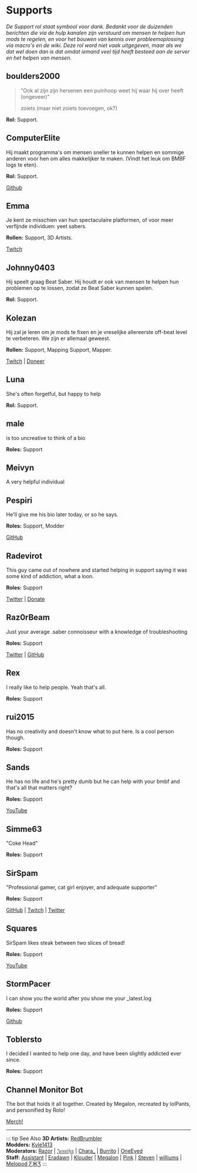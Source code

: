 # Supports
_De Support rol staat symbool voor dank. Bedankt voor de duizenden berichten die via de hulp kanalen zijn verstuurd om mensen te helpen hun mods te regelen, en voor het bouwen van kennis over probleemoplossing via macro's en de wiki. Deze rol word niet vaak uitgegeven, maar als we dat wel doen dan is dat omdat iemand veel tijd heeft besteed aan de server en het helpen van mensen._

## boulders2000
> "Ook al zijn zijn hersenen een puinhoop weet hij waar hij over heeft (ongeveer)"
> 
> zoiets (maar niet zoiets toevoegen, ok?)

**Rol:** Support.

## ComputerElite
Hij maakt programma's om mensen sneller te kunnen helpen en sommige anderen voor hen om alles makkelijker te maken. (Vindt het leuk om BMBF logs te eten).

**Rol:** Support.

[Github](https://github.com/ComputerElite/)

## Emma
Je kent ze misschien van hun spectaculaire platformen, of voor meer verfijnde individuen: yeet sabers.

**Rollen:** Support, 3D Artists.

[Twitch](https://www.twitch.tv/therealkleinba)

## Johnny0403
Hij speelt graag Beat Saber. Hij houdt er ook van mensen te helpen hun problemen op te lossen, zodat ze Beat Saber kunnen spelen.

**Rol:** Support.

## Kolezan
Hij zal je leren om je mods te fixen en je vreselijke allereerste off-beat level te verbeteren. We zijn er allemaal geweest.

**Rollen:** Support, Mapping Support, Mapper.

[Twitch](https://www.twitch.tv/kolezan) | [Doneer](https://paypal.me/kolezan)

## Luna
She's often forgetful, but happy to help

**Rol:** Support.

## male
is too uncreative to think of a bio

**Roles:** Support

## Meivyn

A very helpful individual

## Pespiri
He'll give me his bio later today, or so he says.

**Roles:** Support, Modder

[GitHub](https://github.com/pespiri)

## Radevirot
This guy came out of nowhere and started helping in support saying it was some kind of addiction, what a loon.

**Roles:** Support

[Twitter](https://twitter.com/Radevirot) | [Donate](paypal.me/Radevirot)

## Raz0rBeam
Just your average .saber connoisseur with a knowledge of troubleshooting

**Roles:** Support

[Twitter](https://www.twitter.com/Raz0rBeam) | [GitHub](https://www.github.com/Raz0rBeam)

## Rex
I really like to help people. Yeah that's all.

**Roles:** Support

## rui2015
Has no creativity and doesn't know what to put here. Is a cool person though.

**Roles:** Support

## Sands
He has no life and he's pretty dumb but he can help with your bmbf and that's all that matters right?

**Roles:** Support

[YouTube](https://www.youtube.com/channel/UCiZEAQOgVABYs1-u3psPezg)

## Simme63
"Coke Head"

**Roles:** Support

## SirSpam
"Professional gamer, cat girl enjoyer, and adequate supporter"

**Roles:** Support

[GitHub](https://www.github.com/Sirspam) | [Twitch](https://www.twitch.tv/sirspam_) | [Twitter](https://www.twitter.com/Sirspamalot555)

## Squares
SirSpam likes steak between two slices of bread!

**Roles:** Support

[YouTube](https://www.youtube.com/channel/UCaQ7PLj4AqGHZnqQVjc_XBQ)

## StormPacer
I can show you the world after you show me your _latest.log

**Roles:** Support

[Github](https://github.com/StormPacer)

## Toblersto
I decided I wanted to help one day, and have been slightly addicted ever since.

**Roles:** Support

## Channel Monitor Bot
The bot that holds it all together. Created by Megalon, recreated by lolPants, and personified by Rolo!

[Merch!](https://www.redbubble.com/people/megalon-gaming/portfolio)

---

::: tip See Also **3D Artists:** [RedBrumbler](./3d-artists.md#redbrumbler)  
**Modders:** [Kyle1413](./modders.md#kyle1413)  
**Moderators:** [Razor](./moderators.md#razor) | [𝔍𝔢𝔫𝔫𝔦𝔣𝔢𝔯](./moderators.md#jennifer-retired) | [Chara_](./moderators.md#chara) | [Burrito](./moderators.md#burrito) | [OneEyed](./moderators.md#oneeyed-retired)  
**Staff:** [Assistant](./staff.md#assistant-retired) | [Eradawn](./staff.md#eradawn) | [Klouder](./staff.md#klouder-retired) | [Megalon](./staff.md#megalon) | [Pink](./staff.md#pink) | [Steven](./staff.md#steven-🎀) | [williums](./staff.md#williums) | [Melopod ƸӜƷ](./staff.md#melopod-ƹжʒ) :::
